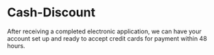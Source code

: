 # Cash-Discount
After receiving a completed electronic application, we can have your account set up and ready to accept credit cards for payment within 48 hours. 
